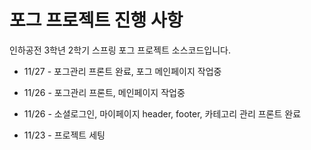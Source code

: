 # 포그 프로젝트 진행 사항
인하공전 3학년 2학기 스프링 포그 프로젝트 소스코드입니다.

- 11/27 - 포그관리 프론트 완료, 포그 메인페이지 작업중

- 11/26 - 포그관리 프론트, 메인페이지 작업중

- 11/26 - 소셜로그인, 마이페이지 header, footer, 카테고리 관리 프론트 완료 

- 11/23 - 프로젝트 세팅

